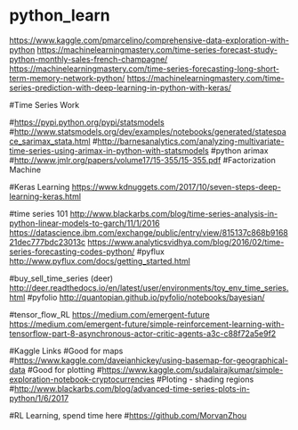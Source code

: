 # python_learn
https://www.kaggle.com/pmarcelino/comprehensive-data-exploration-with-python
https://machinelearningmastery.com/time-series-forecast-study-python-monthly-sales-french-champagne/
https://machinelearningmastery.com/time-series-forecasting-long-short-term-memory-network-python/
https://machinelearningmastery.com/time-series-prediction-with-deep-learning-in-python-with-keras/

#Time Series Work

#https://pypi.python.org/pypi/statsmodels
#http://www.statsmodels.org/dev/examples/notebooks/generated/statespace_sarimax_stata.html
#http://barnesanalytics.com/analyzing-multivariate-time-series-using-arimax-in-python-with-statsmodels
#python arimax
#http://www.jmlr.org/papers/volume17/15-355/15-355.pdf
#Factorization Machine

#Keras Learning
https://www.kdnuggets.com/2017/10/seven-steps-deep-learning-keras.html

#time series 101
http://www.blackarbs.com/blog/time-series-analysis-in-python-linear-models-to-garch/11/1/2016
https://datascience.ibm.com/exchange/public/entry/view/815137c868b916821dec777bdc23013c
https://www.analyticsvidhya.com/blog/2016/02/time-series-forecasting-codes-python/
#pyflux http://www.pyflux.com/docs/getting_started.html


#buy_sell_time_series (deer)
http://deer.readthedocs.io/en/latest/user/environments/toy_env_time_series.html
#pyfolio http://quantopian.github.io/pyfolio/notebooks/bayesian/

#tensor_flow_RL
https://medium.com/emergent-future
https://medium.com/emergent-future/simple-reinforcement-learning-with-tensorflow-part-8-asynchronous-actor-critic-agents-a3c-c88f72a5e9f2


#Kaggle Links
#Good for maps
#https://www.kaggle.com/daveianhickey/using-basemap-for-geographical-data
#Good for plotting
#https://www.kaggle.com/sudalairajkumar/simple-exploration-notebook-cryptocurrencies
#Ploting - shading regions
#http://www.blackarbs.com/blog/advanced-time-series-plots-in-python/1/6/2017



#RL Learning, spend time here
#https://github.com/MorvanZhou

